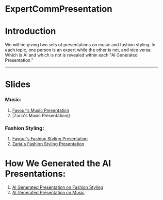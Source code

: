 # ExpertCommPresentation 

# Introduction
We will be giving two sets of presentations on music and fashion styling. In each topic, one person is an expert while the other is not, and vice versa. Which is AI and which is not is revealed within each "AI Generated Presentation." 
***

# Slides

### Music:
1. [Favour's Music Presentation](https://github.com/dancerz/ExpertComm/blob/3843e1e63e33496ba885f48988a4148b900123a3/music/music_Favour.pdf)
2. [Zaria's Music Presentation()

### Fashion Styling:
1. [Favour's Fashion Styling Presentation](https://github.com/dancerz/ExpertComm/blob/3843e1e63e33496ba885f48988a4148b900123a3/fashion/fashionstyling_favour.pdf)
2. [Zaria's Fashion Styling Presentation]()

# How We Generated the AI Presentations:
1. [AI Generated Presentation on Fashion Styling](https://github.com/dancerz/ExpertComm/blob/3843e1e63e33496ba885f48988a4148b900123a3/fashion/AI%20Generated%20Presentation%20on%20Fashion%20Styling%20101.ipynb)
2. [AI Generated Presentation on Music]()